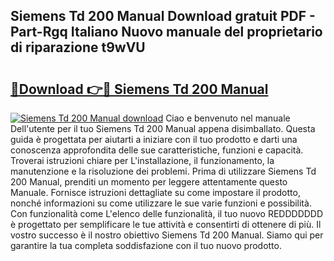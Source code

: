 ## Siemens Td 200 Manual Download gratuit PDF - Part-Rgq Italiano Nuovo manuale del proprietario di riparazione t9wVU

# <h2><a href="http://dfcjuw6.blite.top/?on=Siemens+Td+200+Manual">🔗Download 👉🔴 Siemens Td 200 Manual</a></h2>

[![Siemens Td 200 Manual download](https://i.imgur.com/lujVjoI.png)](http://dfcjuw6.blite.top/?on=Siemens+Td+200+Manual)
Ciao e benvenuto nel manuale Dell'utente per il tuo Siemens Td 200 Manual appena disimballato. Questa guida è progettata per aiutarti a iniziare con il tuo prodotto e darti una conoscenza approfondita delle sue caratteristiche, funzioni e capacità. Troverai istruzioni chiare per L'installazione, il funzionamento, la manutenzione e la risoluzione dei problemi. Prima di utilizzare Siemens Td 200 Manual, prenditi un momento per leggere attentamente questo Manuale. Fornisce istruzioni dettagliate su come impostare il prodotto, nonché informazioni su come utilizzare le sue varie funzioni e possibilità. Con funzionalità come L'elenco delle funzionalità, il tuo nuovo REDDDDDDD è progettato per semplificare le tue attività e consentirti di ottenere di più. Il vostro successo è il nostro obiettivo Siemens Td 200 Manual. Siamo qui per garantire la tua completa soddisfazione con il tuo nuovo prodotto.
